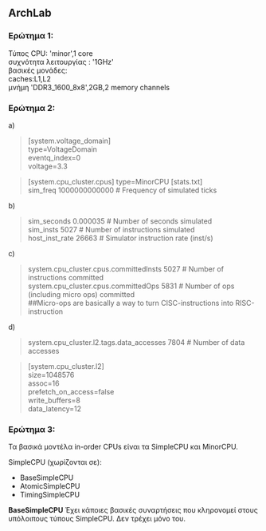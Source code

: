 ## ArchLab

### Ερώτημα 1:

Τύπος CPU: 'minor',1 core  
συχνότητα λειτουργίας : '1GHz'  
βασικές μονάδες:   
caches:L1,L2  
μνήμη 'DDR3_1600_8x8',2GB,2 memory channels  


### Ερώτημα 2:  
a)
>[system.voltage_domain]  
>type=VoltageDomain  
>eventq_index=0  
>voltage=3.3  
 
 >[system.cpu_cluster.cpus]
 >type=MinorCPU
 >[stats.txt]  
 >sim_freq                                 1000000000000                       # Frequency of simulated ticks  
 
 b) 
 
 >sim_seconds                                  0.000035                       # Number of seconds simulated  
 >sim_insts                                        5027                       # Number of instructions simulated  
 >host_inst_rate                                  26663                       # Simulator instruction rate (inst/s)  

 
c)

>system.cpu_cluster.cpus.committedInsts           5027                       # Number of instructions committed  
>system.cpu_cluster.cpus.committedOps             5831                       # Number of ops (including micro ops) committed  
>##Micro-ops are basically a way to turn CISC-instructions into RISC-instruction  

d)

>system.cpu_cluster.l2.tags.data_accesses         7804                       # Number of data accesses  

>[system.cpu_cluster.l2]  
>size=1048576  
>assoc=16  
>prefetch_on_access=false  
>write_buffers=8  
>data_latency=12  

### Ερώτημα 3:

Τα βασικά  μοντέλα in-order CPUs είναι τα SimpleCPU και MinorCPU.

SimpleCPU (χωρίζονται σε):

* BaseSimpleCPU
* AtomicSimpleCPU
* TimingSimpleCPU

**BaseSimpleCPU**
Έχει κάποιες βασικές συναρτήσεις που κληρονομεί στους υπόλοιπους τύπους SimpleCPU.  Δεν τρέχει μόνο του.


